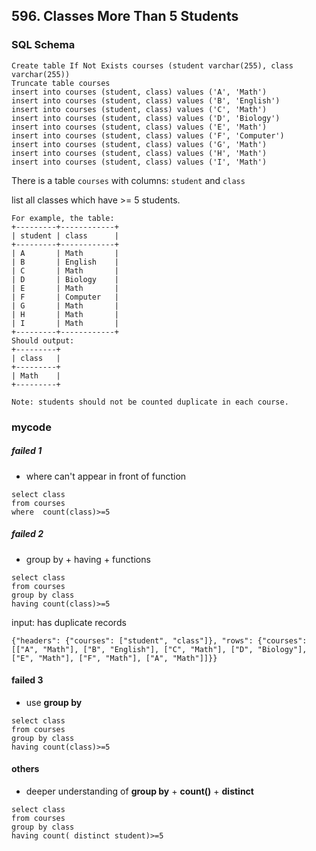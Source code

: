 ## 596. Classes More Than 5 Students

### SQL Schema
```mysql
Create table If Not Exists courses (student varchar(255), class varchar(255))
Truncate table courses
insert into courses (student, class) values ('A', 'Math')
insert into courses (student, class) values ('B', 'English')
insert into courses (student, class) values ('C', 'Math')
insert into courses (student, class) values ('D', 'Biology')
insert into courses (student, class) values ('E', 'Math')
insert into courses (student, class) values ('F', 'Computer')
insert into courses (student, class) values ('G', 'Math')
insert into courses (student, class) values ('H', 'Math')
insert into courses (student, class) values ('I', 'Math')
```

There is a table `courses` with columns: `student` and `class`

list all classes which have >= 5 students.
```
For example, the table:
+---------+------------+
| student | class      |
+---------+------------+
| A       | Math       |
| B       | English    |
| C       | Math       |
| D       | Biology    |
| E       | Math       |
| F       | Computer   |
| G       | Math       |
| H       | Math       |
| I       | Math       |
+---------+------------+
Should output:
+---------+
| class   |
+---------+
| Math    |
+---------+
 
Note: students should not be counted duplicate in each course.
```
### mycode

##### failed 1
* where can't appear in front of function
```mysql
select class
from courses
where  count(class)>=5
```

##### failed 2
* group by + having + functions
```mysql
select class
from courses
group by class
having count(class)>=5
```
input: has duplicate records
```
{"headers": {"courses": ["student", "class"]}, "rows": {"courses": [["A", "Math"], ["B", "English"], ["C", "Math"], ["D", "Biology"], ["E", "Math"], ["F", "Math"], ["A", "Math"]]}}
```

#### failed 3
* use **group by**
```mysql
select class 
from courses 
group by class 
having count(class)>=5
```
#### others
* deeper understanding of **group by** + **count()** + **distinct** 
```mysql
select class 
from courses 
group by class 
having count( distinct student)>=5
```






